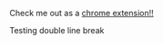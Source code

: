 Check me out as a [chrome extension!!](https://chrome.google.com/webstore/detail/wandering-cat-to-help-you/fekmcdeljonllillnbjhophkhnjhhjpd/related)




Testing double line break
